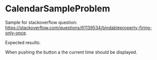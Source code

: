 ﻿# CalendarSampleProblem

Sample for stackoverflow question: https://stackoverflow.com/questions/61139534/bindableproperty-firing-only-once.

Expected results:

When pushing the button a the current time should be displayed.
